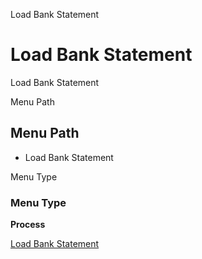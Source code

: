 
Load Bank Statement
# Load Bank Statement


Load Bank Statement

Menu Path
## Menu Path



- Load Bank Statement

Menu Type
### Menu Type

**Process**


[Load Bank Statement](../../process-load_bankstatement.md)